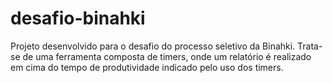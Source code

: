 # desafio-binahki
 Projeto desenvolvido para o desafio do processo seletivo da Binahki. Trata-se de uma ferramenta composta de timers, onde um relatório é realizado em cima do tempo de produtividade indicado pelo uso dos timers. 
